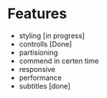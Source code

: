 # Features

- styling [in progress]
- controlls [Done]
- partisioning 
- commend in certen time
- responsive
- performance
- subtitles [done]